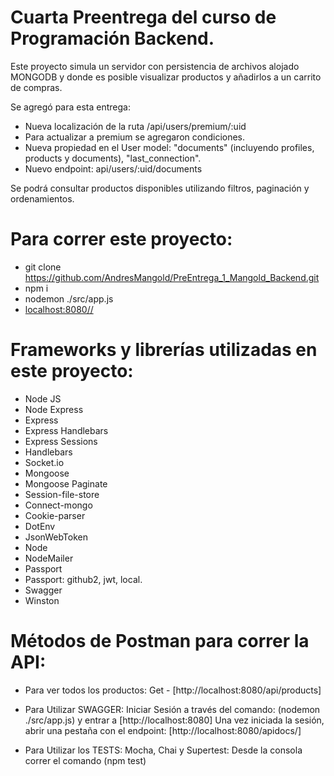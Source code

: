 # Cuarta Preentrega del curso de Programación Backend.

Este proyecto simula un servidor con persistencia de archivos alojado MONGODB y donde es posible visualizar productos y añadirlos a un carrito de compras.

Se agregó para esta entrega: 
- Nueva localización de la ruta /api/users/premium/:uid
- Para actualizar a premium se agregaron condiciones.
- Nueva propiedad en el User model: "documents" (incluyendo profiles, products y documents), "last_connection".
- Nuevo endpoint: api/users/:uid/documents

Se podrá consultar productos disponibles utilizando filtros, paginación y ordenamientos.


# Para correr este proyecto:

- git clone https://github.com/AndresMangold/PreEntrega_1_Mangold_Backend.git
- npm i
- nodemon ./src/app.js
- [localhost:8080//](http://localhost:8080/)


# Frameworks y librerías utilizadas en este proyecto:

- Node JS
- Node Express
- Express
- Express Handlebars
- Express Sessions
- Handlebars
- Socket.io
- Mongoose
- Mongoose Paginate
- Session-file-store
- Connect-mongo
- Cookie-parser
- DotEnv
- JsonWebToken
- Node
- NodeMailer
- Passport
- Passport: github2, jwt, local.
- Swagger
- Winston

# Métodos de Postman para correr la API:

- Para ver todos los productos:
Get - [http://localhost:8080/api/products]

- Para Utilizar SWAGGER:
Iniciar Sesión a través del comando: (nodemon ./src/app.js) y entrar a [http://localhost:8080]
Una vez iniciada la sesión, abrir una pestaña con el endpoint: [http://localhost:8080/apidocs/]


- Para Utilizar los TESTS: Mocha, Chai y Supertest:
Desde la consola correr el comando (npm test)